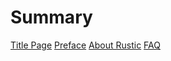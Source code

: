 # Summary

[Title Page](./front_matter/title.md)
[Preface](./front_matter/preface.md)
[About Rustic](./front_matter/rustic.md)
[FAQ](./back_matter/faq.md)



